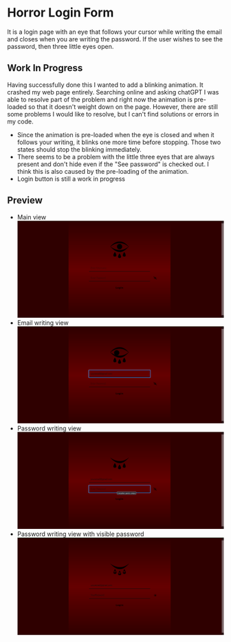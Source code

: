# Horror Login Form
It is a login page with an eye that follows your cursor while writing the email and closes when you are writing the password. If the user wishes to see the password, then three little eyes open. 
## Work In Progress
Having successfully done this I wanted to add a blinking animation. It crashed my web page entirely. Searching online and asking chatGPT I was able to resolve part of the problem and right now the animation is pre-loaded so that it doesn't weight down on the page. 
However, there are still some problems I would like to resolve, but I can't find solutions or errors in my code.
- Since the animation is pre-loaded when the eye is closed and when it follows your writing, it blinks one more time before stopping. Those two states should stop the blinking immediately.
- There seems to be a problem with the little three eyes that are always present and don't hide even if the "See password" is checked out. I think this is also caused by the pre-loading of the animation.
- Login button is still a work in progress

## Preview
- Main view
![Main view](images/mainView.png)
- Email writing view
![Email writing view](images/EmailWriting.png)
- Password writing view
![Password writing view](images/PasswordWriting.png)
- Password writing view with visible password
![Password writing view with visible password](images/VisiblePassword.png)